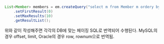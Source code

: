 ```java
List<Member> members = em.createQuery("select m from Member m ordery by m.age desc", Member.class)
	.setFirstResult(0)
	.setMaxResults(10)
	.getResultList();
```

위와 같이 작성해주면 각각의 DB에 맞는 페이징 SQL로 번역되어 수행된다. MySQL의 경우 offset, limit, Oracle의 경우 row, rownum으로 번역됨.
